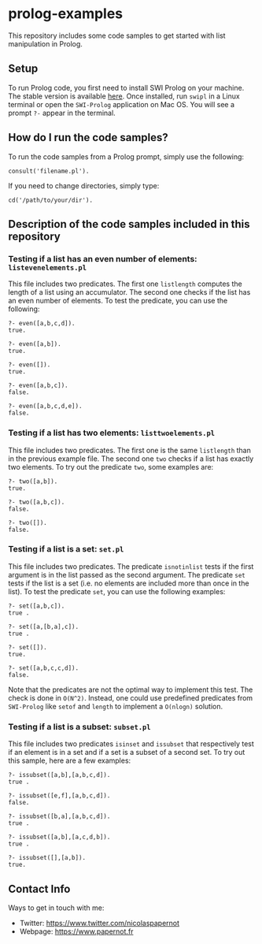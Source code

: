# prolog-examples
This repository includes some code samples to get started with list
manipulation in Prolog.

## Setup 

To run Prolog code, you first need to install SWI Prolog on your machine. The
stable version is available [here](http://www.swi-prolog.org/download/stable).
Once installed, run `swipl` in a Linux terminal or open the `SWI-Prolog`
application on Mac OS. You will see a prompt `?-` appear in the terminal. 

## How do I run the code samples?
 
To run the code samples from a Prolog prompt, simply use the following:

```
consult('filename.pl').
```

If you need to change directories, simply type:

```
cd('/path/to/your/dir').
```

## Description of the code samples included in this repository


### Testing if a list has an even number of elements: `listevenelements.pl`

This file includes two predicates. The first one `listlength` computes the
length of a list using an accumulator. The second one checks if the list has
an even number of elements. To test the predicate, you can use the following: 

```
?- even([a,b,c,d]).
true.

?- even([a,b]).
true.

?- even([]).
true.

?- even([a,b,c]).
false.

?- even([a,b,c,d,e]).
false.
```

### Testing if a list has two elements: `listtwoelements.pl`

This file includes two predicates. The first one is the same `listlength` than
in the previous example file. The second one `two` checks if a list has
exactly two elements. To try out the predicate `two`, some examples are:

```
?- two([a,b]).
true.

?- two([a,b,c]).
false.

?- two([]).
false.
```

### Testing if a list is a set: `set.pl`

This file includes two predicates. The predicate `isnotinlist` tests if the 
first argument is in the list passed as the second argument. The predicate
`set` tests if the list is a set (i.e. no elements are included more than 
once in the list). To test the predicate `set`, you can use the following 
examples:

```
?- set([a,b,c]).
true .

?- set([a,[b,a],c]).
true .

?- set([]).
true.

?- set([a,b,c,c,d]).
false.
```

Note that the predicates are not the optimal way to implement this test. The
check is done in `O(N^2)`. Instead, one could use predefined predicates from 
`SWI-Prolog` like `setof` and `length` to implement a `O(nlogn)` solution.

### Testing if a list is a subset: `subset.pl`

This file includes two predicates `isinset` and `issubset` that respectively
test if an element is in a set and if a set is a subset of a second set. To
try out this sample, here are a few examples:

```
?- issubset([a,b],[a,b,c,d]).
true .

?- issubset([e,f],[a,b,c,d]).
false.

?- issubset([b,a],[a,b,c,d]).
true .

?- issubset([a,b],[a,c,d,b]).
true .

?- issubset([],[a,b]).
true.
```


## Contact Info

Ways to get in touch with me:
* Twitter: <https://www.twitter.com/nicolaspapernot>
* Webpage: <https://www.papernot.fr> 


